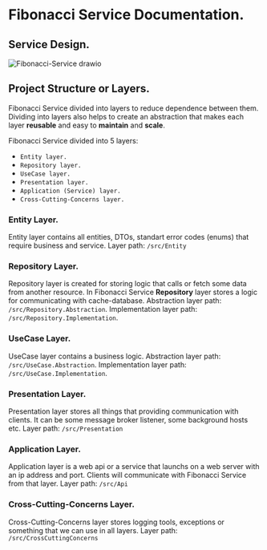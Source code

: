 # Fibonacci Service Documentation.

## Service Design.
![Fibonacci-Service drawio](https://user-images.githubusercontent.com/62469844/202471760-a26e388e-edd7-4591-adc9-236c25a99f24.svg)


## Project Structure or Layers.

Fibonacci Service divided into layers to reduce dependence between them. Dividing into layers also helps to create an abstraction that makes each layer **reusable** and easy to **maintain** and **scale**.

Fibonacci Service divided into 5 layers:
- `Entity layer.`
- `Repository layer.`
- `UseCase layer.`
- `Presentation layer.`
- `Application (Service) layer.`
- `Cross-Cutting-Concerns layer.`

### Entity Layer.
Entity layer contains all entities, DTOs, standart error codes (enums) that require business and service. Layer path: `/src/Entity`

### Repository Layer.
Repository layer is created for storing logic that calls or fetch some data from another resource. In Fibonacci Service **Repository** layer stores a logic for communicating with cache-database. Abstraction layer path: `/src/Repository.Abstraction`. Implementation layer path: `/src/Repository.Implementation`.

### UseCase Layer.
UseCase layer contains a business logic.
Abstraction layer path: `/src/UseCase.Abstraction`. Implementation layer path: `/src/UseCase.Implementation`.

### Presentation Layer.
Presentation layer stores all things that providing communication with clients. It can be some message broker listener, some background hosts etc. Layer path: `/src/Presentation`

### Application Layer.
Application layer is a web api or a service that launchs on a web server with an ip address and port. Clients will communicate with Fibonacci Service from that layer. Layer path: `/src/Api`

### Cross-Cutting-Concerns Layer.
Cross-Cutting-Concerns layer stores logging tools, exceptions or something that we can use in all layers. Layer path: `/src/CrossCuttingConcerns`
